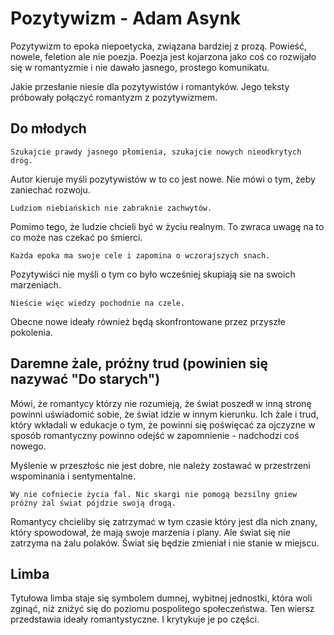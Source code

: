 # Pozytywizm - Adam Asynk

Pozytywizm to epoka niepoetycka, związana bardziej z prozą. Powieść, nowele, feletion ale nie poezja. Poezja jest kojarzona jako coś co rozwijało się w romantyzmie i nie dawało jasnego, prostego komunikatu.

Jakie przesłanie niesie dla pozytywistów i romantyków. Jego teksty próbowały połączyć romantyzm z pozytywizmem. 

## Do młodych

    Szukajcie prawdy jasnego płomienia, szukajcie nowych nieodkrytych dróg.

Autor kieruje myśli pozytywistów w to co jest nowe. Nie mówi o tym, żeby zaniechać rozwoju.

    Ludziom niebiańskich nie zabraknie zachwytów.

Pomimo tego, że ludzie chcieli być w życiu realnym. To zwraca uwagę na to co może nas czekać po śmierci.

    Każda epoka ma swoje cele i zapomina o wczorajszych snach.

Pozytywiści nie myśli o tym co było wcześniej skupiają sie na swoich marzeniach.

    Nieście więc wiedzy pochodnie na czele.

Obecne nowe ideały również będą skonfrontowane przez przyszłe pokolenia.

## Daremne żale, próżny trud (powinien się nazywać "Do starych")

Mówi, że romantycy którzy nie rozumieją, że świat poszedł w inną stronę powinni uświadomić sobie, że świat idzie w innym kierunku. Ich żale i trud, który wkładali w edukacje o tym, że powinni się poświęcać za ojczyzne w sposób romantyczny powinno odejść w zapomnienie - nadchodzi coś nowego.

Myślenie w przeszłośc nie jest dobre, nie należy zostawać w przestrzeni wspominania i sentymentalne. 

    Wy nie cofniecie życia fal. Nic skargi nie pomogą bezsilny gniew próżny żal świat pójdzie swoją drogą.

Romantycy chcieliby się zatrzymać w tym czasie który jest dla nich znany, który spowodował, że mają swoje marzenia i plany. Ale świat się nie zatrzyma na żalu polaków. Świat się będzie zmieniał i nie stanie w miejscu.

## Limba

Tytułowa limba staje się symbolem dumnej, wybitnej jednostki, która woli zginąć, niż zniżyć się do poziomu pospolitego społeczeństwa. Ten wiersz przedstawia ideały romantystyczne. I krytykuje je po części.
